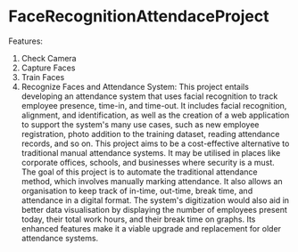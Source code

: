 # FaceRecognitionAttendaceProject
Features:
1. Check Camera
2. Capture Faces
3. Train Faces
4. Recognize Faces and Attendance
System: 
This project entails developing an attendance system that uses facial recognition to track employee presence, time-in, and time-out.
It includes facial recognition, alignment, and identification, as well as the creation of a web application to support the system's many use cases,
such as new employee registration, photo addition to the training dataset, reading attendance records, and so on.
This project aims to be a cost-effective alternative to traditional manual attendance systems.
It may be utilised in places like corporate offices, schools, and businesses where security is a must.
The goal of this project is to automate the traditional attendance method, which involves manually marking attendance. 
It also allows an organisation to keep track of in-time, out-time, break time, and attendance in a digital format. The system's digitization would also aid in better data visualisation by displaying the number of employees present today, their total work hours, and their break time on graphs. 
Its enhanced features make it a viable upgrade and replacement for older attendance systems.
